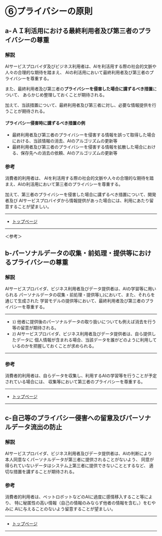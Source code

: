 # ⑥プライバシーの原則

## a-ＡＩ利活用における最終利用者及び第三者のプライバシーの尊重

### 解説

AIサービスプロバイダ及びビジネス利用者は、AIを利活用する際の社会的文脈や人々の合理的な期待を踏まえ、
AIの利活用において最終利用者及び第三者のプライバシーを尊重する。

また、最終利用者及び第三者の**プライバシーを侵害した場合に講ずるべき措置**について、
あらかじめ整理しておくことが期待される。

加えて、当該措置について、最終利用者及び第三者に対し、必要な情報提供を行うことが期待される。

#### プライバシー侵害時に講ずるべき措置の例
* 最終利用者及び第三者のプライバシーを侵害する情報を誤って取得した場合における、当該情報の消去、AIのアルゴリズムの更新等
* 最終利用者及び第三者のプライバシーを侵害する情報を拡散した場合における、保存先への消去の依頼、AIのアルゴリズムの更新等

### 参考

消費者的利用者は、
AIを利活用する際の社会的文脈や人々の合理的な期待を踏まえ、AIの利活用において第三者のプライバシーを尊重する。

加えて、第三者のプライバシーを侵害した場合に講ずるべき措置について、開発者及び
AIサービスプロバイダから情報提供があった場合には、利用にあたり留意することが望ましい。

****************

* [トップページ](../../)

****************

＜参考＞


## b-パーソナルデータの収集・前処理・提供等におけるプライバシーの尊重

### 解説

AIサービスプロバイダ、ビジネス利用者及びデータ提供者は、AIの学習等に用いられる
パーソナルデータの収集・前処理・提供等`1`,`2`において、また、それらを通じて生成された
学習モデルの提供等において、最終利用者及び第三者のプライバシーを尊重する。

----

* `1`) 他者に提供後のパーソナルデータの取り扱いについても例えば消去を行う等の留意が期待される。
* `2`) AIサービスプロバイダ、ビジネス利用者及びデータ提供者は、自ら提供したデータに
個人情報が含まれる場合、当該データを誰がどのように利用しているのかを把握しておくことが求められる。

----

### 参考

消費者的利用者は、自らデータを収集し、利用するAIの学習等を行うことが予定されている場合には、
収集等において第三者のプライバシーを尊重する。

****************

* [トップページ](../../)

****************


## c-自己等のプライバシー侵害への留意及びパーソナルデータ流出の防止

### 解説
AIサービスプロバイダ、ビジネス利用者及びデータ提供者は、AIの判断により
本人同意なくパーソナルデータが第三者に提供されることがないよう、
同意が得られていないデータはシステム上第三者に提供できないこととするなど、
適切な措置を講ずることが期待される。

### 参考

消費者的利用者は、ペットロボットなどのAIに過度に感情移入すること等により、
特に秘匿性の高い情報（自己の情報のみならず他者の情報を含む。）をむやみに
AIに与えることのないよう留意することが望ましい。

****************

* [トップページ](../../)

****************
